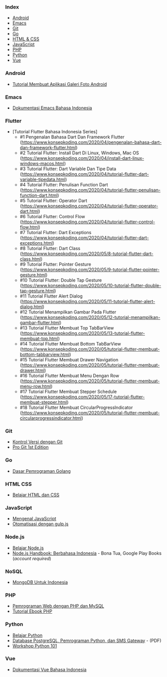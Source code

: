### Index

* [Android](#android)
* [Emacs](#emacs)
* [Git](#git)
* [Go](#go)
* [HTML & CSS](#html-css)
* [JavaScript](#javascript)
* [PHP](#php)
* [Python](#python)
* [Vue](#vue)


### Android

* [Tutorial Membuat Aplikasi Galeri Foto Android](https://www.smashwords.com/books/view/533096)


### Emacs

* [Dokumentasi Emacs Bahasa Indonesia](https://github.com/kholidfu/emacs_doc)

### Flutter
* [Tutorial Flutter Bahasa Indonesia Series] 
    - #1 Pengenalan Bahasa Dart Dan Framework Flutter (https://www.konsepkoding.com/2020/04/pengenalan-bahasa-dart-dan-framework-flutter.html)
    - #2 Tutorial Flutter: Install Dart Di Linux, Windows, Mac OS (https://www.konsepkoding.com/2020/04/install-dart-linux-windows-macos.html)
    - #3 Tutorial Flutter: Dart Variable Dan Tipe Data (https://www.konsepkoding.com/2020/04/tutorial-flutter-dart-variable-tipedata.html)
    - #4 Tutorial Flutter: Penulisan Function Dart (https://www.konsepkoding.com/2020/04/tutorial-flutter-penulisan-function-dart.html)
    - #5 Tutorial Flutter: Operator Dart (https://www.konsepkoding.com/2020/04/tutorial-flutter-operator-dart.html)
    - #6 Tutorial Flutter: Control Flow (https://www.konsepkoding.com/2020/04/tutorial-flutter-control-flow.html)
    - #7 Tutorial Flutter: Dart Exceptions (https://www.konsepkoding.com/2020/04/tutorial-flutter-dart-exceptions.html)
    - #8 Tutorial Flutter: Dart Class (https://www.konsepkoding.com/2020/05/8-tutorial-flutter-dart-class.html)
    - #9 Tutorial Flutter: Pointer Gesture (https://www.konsepkoding.com/2020/05/9-tutorial-flutter-pointer-gesture.html)
    - #10 Tutorial Flutter: Double Tap Gesture (https://www.konsepkoding.com/2020/05/10-tutorial-flutter-double-tap-gesture.html)
     - #11 Tutorial Flutter Alert Dialog (https://www.konsepkoding.com/2020/05/11-tutorial-flutter-alert-dialog.html)
     - #12 Tutorial Menampilkan Gambar Pada Flutter (https://www.konsepkoding.com/2020/05/12-tutorial-menampilkan-gambar-flutter.html)
     - #13 Tutorial Flutter Membuat Top TabBarView (https://www.konsepkoding.com/2020/05/13-tutorial-flutter-membuat-top.html)
     - #14 Tutorial Flutter Membuat Bottom TabBarView (https://www.konsepkoding.com/2020/05/tutorial-flutter-membuat-bottom-tabbarview.html)
     - #15 Tutorial Flutter Membuat Drawer Navigation (https://www.konsepkoding.com/2020/05/tutorial-flutter-membuat-drawer.html)
     - #16 Tutorial Flutter Membuat Menu Dengan Row (https://www.konsepkoding.com/2020/05/tutorial-flutter-membuat-menu-row.html)
     - #17 Tutorial Flutter Membuat Stepper Schedule (https://www.konsepkoding.com/2020/05/17-tutorial-flutter-membuat-stepper.html)
     - #18 Tutorial Flutter Membuat CircularProgressIndicator (https://www.konsepkoding.com/2020/05/tutorial-flutter-membuat-circularprogressindicator.html)
    
    
### Git

* [Kontrol Versi dengan Git](https://leanpub.com/kontrol-versi-git)
* [Pro Git 1st Edition](https://git-scm.com/book/id/v1)


### Go

* [Dasar Pemrograman Golang](https://github.com/novalagung/dasarpemrogramangolang)


### HTML CSS

* [Belajar HTML dan CSS](http://www.ariona.net/ebook-belajar-html-dan-css/)


### JavaScript

* [Mengenal JavaScript](http://masputih.com/2013/01/ebook-gratis-mengenal-javascript)
* [Otomatisasi dengan gulp.js](https://kristories.gitbooks.io/otomatisasi-dengan-gulp-js/content/)


### Node.js

* [Belajar Node.js](http://idjs.github.io/belajar-nodejs/)
* [Node.js Handbook: Berbahasa Indonesia](https://play.google.com/store/books/details/Bona_Tua_Node_js_Handbook?id=9WhZDwAAQBAJ) - Bona Tua, Google Play Books (*account required*)


### NoSQL

* [MongoDB Untuk Indonesia](https://kristories.gitbooks.io/pengantar-mongodb/content/)


### PHP

* [Pemrograman Web dengan PHP dan MySQL](http://achmatim.net/2009/04/15/buku-gratis-pemrograman-web-dengan-php-dan-mysql/)
* [Tutorial Ebook PHP](http://www.ilmuwebsite.com/ebook-php-free-download)


### Python

* [Belajar Python](http://www.belajarpython.com)
* [Database PostgreSQL, Pemrograman Python, dan SMS Gateway](http://rab.co.id/files/python/bukupython2.pdf.gz) - (PDF)
* [Workshop Python 101](http://sakti.github.io/python101/)


### Vue

* [Dokumentasi Vue Bahasa Indonesia](https://github.com/vuejs-id/docs)
